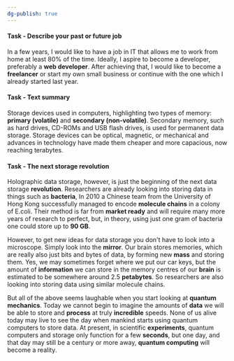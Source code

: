 ```yaml
---
dg-publish: true
---
```


#### Task - Describe your past or future job 

In a few years, I would like to have a job in IT that allows me to work from home at least 80% of the time. Ideally, I aspire to become a developer, preferably a **web developer**. After achieving that, I would like to become a **freelancer** or start my own small business or continue with the one which I already started last year.


#### Task - Text summary

Storage devices used in computers, highlighting two types of memory: **primary (volatile)** and **secondary (non-volatile)**. Secondary memory, such as hard drives, CD-ROMs and USB flash drives, is used for permanent data storage. Storage devices can be optical, magnetic, or mechanical and advances in technology have made them cheaper and more capacious, now reaching terabytes.


#### Task - The next storage revolution

Holographic data storage, however, is just the beginning of the next data storage **revolution**. Researchers are already looking into storing data in things such as **bacteria**, In 2010 a Chinese team from the University of Hong Kong successfully managed to encode **molecule chains** in a colony of E.coli. Their method is far from **market ready** and will require many more years of research to perfect, but, in theory, using just one gram of bacteria one could store up to **90 GB**.

However, to get new ideas for data storage you don't have to look into a microscope. Simply look into the **mirror**. Our brain stores memories, which are really also just bits and bytes of data, by forming new **mass** and storing them. Yes, we may sometimes forget where we put our car keys, but the amount of **information** we can store in the memory centres of our **brain** is estimated to be somewhere around 2.5 **petabytes**. So researchers are also looking into storing data using similar molecule chains.

But all of the above seems laughable when you start looking at **quantum mechanics**. Today we cannot begin to imagine the amounts of **data** we will be able to store and **process** at truly **incredible** speeds. None of us alive today may live to see the day when mankind starts using quantum computers to store data. At present, in scientific **experiments**, quantum computers and storage only function for a few **seconds**, but one day, and that day may still be a century or more away, **quantum computing** will become a reality.